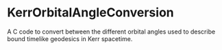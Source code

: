 # KerrOrbitalAngleConversion
A C code to convert between the different orbital angles used to describe bound timelike geodesics in Kerr spacetime. 
